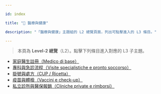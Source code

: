 ---
id: index
title: "🏥 醫療與健康"
description: "「醫療與健康」主題組的 L2 總覽頁面，列出可點擊進入的 L3 條目。"
---


> 本頁為 **Level‑2 總覽**（L2）。點擊下列條目進入對應的 L3 子主題。

- [家庭醫生註冊（Medico di base）](./medico-di-base/)
- [專科與急診流程（Visite specialistiche e pronto soccorso）](./specialistica-pronto-soccorso/)
- [掛號與處方（CUP / Ricetta）](./cup-ricetta/)
- [疫苗與體檢（Vaccini e check-up）](./vaccini-visite/)
- [私立診所與醫保報銷（Cliniche private e rimborsi）](./privato-rimborso/)
